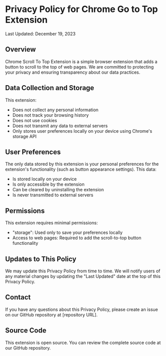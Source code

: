 # Privacy Policy for Chrome Go to Top Extension

Last Updated: December 19, 2023

## Overview
Chrome Scroll To Top Extension is a simple browser extension that adds a button to scroll to the top of web pages. We are committed to protecting your privacy and ensuring transparency about our data practices.

## Data Collection and Storage
This extension:
- Does not collect any personal information
- Does not track your browsing history
- Does not use cookies
- Does not transmit any data to external servers
- Only stores user preferences locally on your device using Chrome's storage API

## User Preferences
The only data stored by this extension is your personal preferences for the extension's functionality (such as button appearance settings). This data:
- Is stored locally on your device
- Is only accessible by the extension
- Can be cleared by uninstalling the extension
- Is never transmitted to external servers

## Permissions
This extension requires minimal permissions:
- "storage": Used only to save your preferences locally
- Access to web pages: Required to add the scroll-to-top button functionality

## Updates to This Policy
We may update this Privacy Policy from time to time. We will notify users of any material changes by updating the "Last Updated" date at the top of this Privacy Policy.

## Contact
If you have any questions about this Privacy Policy, please create an issue on our GitHub repository at [repository URL].

## Source Code
This extension is open source. You can review the complete source code at our GitHub repository.
